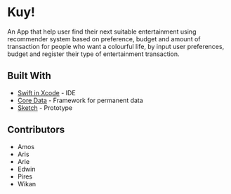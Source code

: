# Kuy!

An App that help user find their next suitable entertainment using recommender system based on preference, budget and amount of transaction for people who want a colourful life, by input user preferences, budget and register their type of entertainment transaction.


## Built With

* [Swift in Xcode](https://developer.apple.com/xcode/) - IDE
* [Core Data](https://developer.apple.com/documentation/coredata) - Framework for permanent data
* [Sketch](https://www.sketch.com/) - Prototype


## Contributors
* Amos
* Aris
* Arie
* Edwin
* Pires
* Wikan
